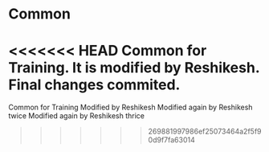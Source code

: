 # Common
<<<<<<< HEAD
Common for Training. It is modified by Reshikesh. Final changes commited.
=======
Common for Training
Modified by Reshikesh
Modified again by Reshikesh twice
Modified again by Reshikesh thrice
>>>>>>> 269881997986ef25073464a2f5f90d9f7fa63014
